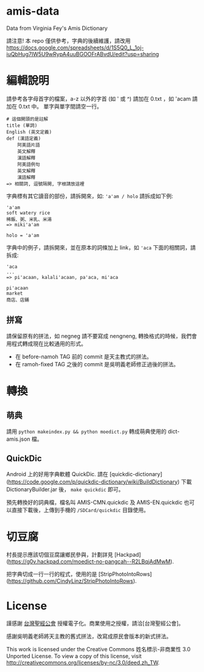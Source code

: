 amis-data
=========

Data from Virginia Fey's Amis Dictionary

請注意! 本 repo 僅供參考，字典的後續維護，請改用 https://docs.google.com/spreadsheets/d/1S5Q0_L_1oj-iuQbHug7IW5U9wRypA4uuBGOOFrABvdU/edit?usp=sharing


編輯說明
========

請參考各字母首字的檔案，a-z 以外的字首 (如 ' 或 ^) 請加在 0.txt ，如 'acam 請加在 0.txt 中。
單字與單字間請空一行。

```
# 這個開頭的是註解
title (單詞)
English (英文定義)
def (漢語定義)
    阿美語片語
    英文解釋
    漢語解釋
    阿美語例句
    英文解釋
    漢語解釋
=> 相關詞, 逗號隔開, 字根請放這裡
```

字典標有其它讀音的部份，請拆開來，如: `'a'am / holo` 請拆成如下例:

```
'a'am
soft watery rice
稀飯、粥、米乳、米湯
=> miki'a'am

holo = 'a'am
```

字典中的例子，請拆開來，並在原本的詞條加上 link，如 `'aca` 下面的相關詞，請拆成:

```
'aca
...
=> pi'acaan, kalali'acaan, pa'aca, mi'aca

pi'acaan
market
商店、店鋪
```

拼寫
----

請保留原有的拼法，如 negneg 請不要寫成 nengneng, 轉換格式的時候，我們會用程式轉成現在比較通用的形式。
* 在 before-namoh TAG 前的 commit 是天主教式的拼法。
* 在 ramoh-fixed TAG 之後的 commit 是吳明義老師修正過後的拼法。


轉換
====

萌典
----
請用 `python makeindex.py && python moedict.py` 轉成萌典使用的 dict-amis.json 檔。


QuickDic
--------
Android 上的好用字典軟體 QuickDic. 請在 [quickdic-dictionary] (https://code.google.com/p/quickdic-dictionary/wiki/BuildDictionary) 下載 DictionaryBuilder.jar 後， `make quickdic` 即可。

預先轉換好的詞典檔，檔名叫 AMIS-CMN.quickdic 及 AMIS-EN.quickdic 也可以直接下載後，上傳到手機的 `/SDCard/quickdic` 目錄使用。


切豆腐
======

村長提示應該切個豆腐讓鄉民參與，計劃詳見 [Hackpad] (https://g0v.hackpad.com/moedict-no-pangcah--R2LBqjAdMwM).

把字典切成一行一行的程式，使用的是 [StripPhotoIntoRows] (https://github.com/CindyLinz/StripPhotoIntoRows).


License
=======

謹感謝 [台灣聖經公會](http://www.biblesociety-tw.org/) 授權電子化。商業使用之授權，請洽[台灣聖經公會]。

感謝吳明義老師將天主教的舊式拼法，改寫成原民會版本的新式拼法。

This work is licensed under the Creative Commons 姓名標示-非商業性 3.0 Unported License. To view a copy of this license, visit http://creativecommons.org/licenses/by-nc/3.0/deed.zh_TW.
